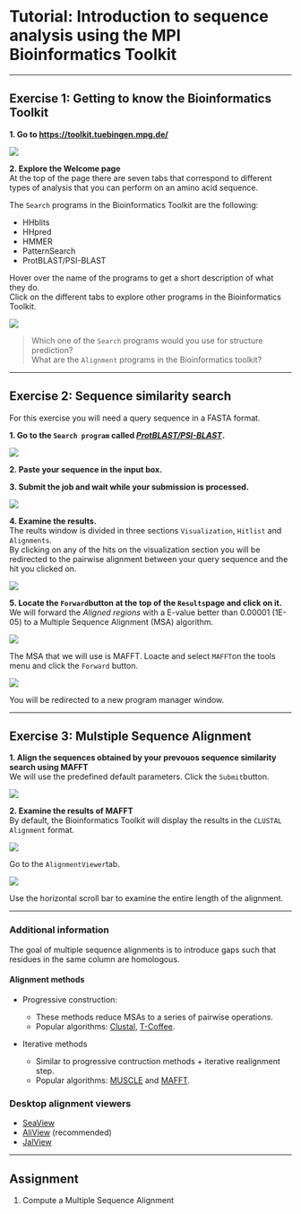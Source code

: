 # Tutorial: Introduction to sequence analysis using the MPI Bioinformatics Toolkit

______

## Exercise 1: Getting to know the Bioinformatics Toolkit

**1. Go to https://toolkit.tuebingen.mpg.de/**
  
   ![](https://github.com/Claualvarez/Sequence_analysis_intro/blob/master/figures/Welcome.png)
 
 **2. Explore the Welcome page** \
   At the top of the page there are seven tabs that correspond to different types of analysis that you can perform on an amino acid sequence.
 
   The ``Search`` programs in the Bioinformatics Toolkit are the following:
   - HHblits
   - HHpred
   - HMMER
   - PatternSearch
   - ProtBLAST/PSI-BLAST
  
  Hover over the name of the programs to get a short description of what they do. \
  Click on the different tabs to explore other programs in the Bioinformatics Toolkit.

  ![](https://github.com/Claualvarez/Sequence_analysis_intro/blob/master/figures/Welcome_hhblits.png)

> Which one of the ``Search`` programs would you use for structure prediction? \
> What are the ``Alignment`` programs in the Bioinformatics toolkit? 

_____

## Exercise 2: Sequence similarity search

For this exercise you will need a query sequence in a FASTA format.

**1. Go to the ``Search program`` called *[ProtBLAST/PSI-BLAST](https://toolkit.tuebingen.mpg.de/tools/psiblast)*.**

  ![](https://github.com/Claualvarez/Sequence_analysis_intro/blob/master/figures/MPI_BLAST.png)
  
**2. Paste your sequence in the input box.**

**3. Submit the job and wait while your submission is processed.**

  ![](https://github.com/Claualvarez/Sequence_analysis_intro/blob/master/figures/BLAST_processing.png)
  
**4. Examine the results.** \
  The reults window is divided in three sections ``Visualization``, ``Hitlist`` and ``Alignments``. \
  By clicking on any of the hits on the visualization section you will be redirected to the pairwise alignment between your query sequence and the hit you clicked on.
  
  ![](https://github.com/Claualvarez/Sequence_analysis_intro/blob/master/figures/BLAST_hits.png)
  
**5. Locate the ``Forward``button at the top of the ``Results``page and click on it.** \
  We will forward the *Aligned regions* with a E-value better than 0.00001 (1E-05) to a Multiple Sequence Alignment (MSA) algorithm.
  
  ![](https://github.com/Claualvarez/Sequence_analysis_intro/blob/master/figures/BLAST_forward.png)

  The MSA that we will use is MAFFT. Loacte and select ``MAFFT``on the tools menu and click the ``Forward`` button.
  
  ![](https://github.com/Claualvarez/Sequence_analysis_intro/blob/master/figures/BLAST_forward_MAFFT.png)
  
  You will be redirected to a new program manager window.
  
_____

## Exercise 3: Mulstiple Sequence Alignment

**1. Align the sequences obtained by your prevouos sequence similarity search using MAFFT** \
  We will use the predefined default parameters. Click the ``Submit``button.

  ![](https://github.com/Claualvarez/Sequence_analysis_intro/blob/master/figures/MAFFT_input.png)
  
**2. Examine the results of MAFFT** \
  By default, the Bioinformatics Toolkit will display the results in the ``CLUSTAL Alignment`` format.
  
  ![](https://github.com/Claualvarez/Sequence_analysis_intro/blob/master/figures/MAFFT_default_out.png)

  Go to the ``AlignmentViewer``tab.
  
  ![](https://github.com/Claualvarez/Sequence_analysis_intro/blob/master/figures/MAFFT_AlnView.png)
  
  Use the horizontal scroll bar to examine the entire length of the alignment.
  
____

### Additional information

The goal of multiple sequence alignments is to introduce gaps such that residues in 
the same column are homologous.

#### Alignment methods
- Progressive construction:
  - These methods reduce MSAs to a series of pairwise operations.
  - Popular algorithms: [Clustal](https://www.ebi.ac.uk/Tools/msa/clustalo/), [T-Coffee](https://www.ebi.ac.uk/Tools/msa/tcoffee/).

- Iterative methods
  - Similar to progressive contruction methods + iterative realignment step.
  - Popular algorithms: [MUSCLE](https://www.ebi.ac.uk/Tools/msa/muscle/) and [MAFFT](https://www.ebi.ac.uk/Tools/msa/mafft/).
  
### Desktop alignment viewers 
- [SeaView](http://doua.prabi.fr/software/seaview)
- [AliView](https://ormbunkar.se/aliview/#DOWNLOAD) (recommended)
- [JalView](http://www.jalview.org/getdown/release/)

_____

## Assignment

1. Compute a Multiple Sequence Alignment 

